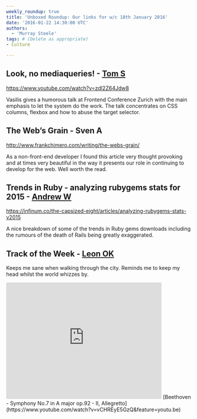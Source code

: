 ```yaml
---
weekly_roundup: true
title: 'Unboxed Roundup: Our links for w/c 18th January 2016'
date: '2016-01-22 14:30:00 UTC'
authors:
  - 'Murray Steele'
tags: # (Delete as appropriate)
- Culture

---
```


## Look, no mediaqueries! - [Tom S](/team#tom-sabin)

https://www.youtube.com/watch?v=zdI2Z64Jdw8

Vasilis gives a humorous talk at Frontend Conference Zurich with the main emphasis to let the system do the work. The talk concentrates on CSS columns, flexbox and how to abuse the target selector.

## The Web’s Grain - Sven A

http://www.frankchimero.com/writing/the-webs-grain/

As a non-front-end developer I found this article very thought provoking and at times very beautiful in the way it presents our role in continuing to develop for the web. Well worth the read.

## Trends in Ruby - analyzing rubygems stats for 2015 - [Andrew W](/team#andrew-white)

https://infinum.co/the-capsized-eight/articles/analyzing-rubygems-stats-v2015

A nice breakdown of some of the trends in Ruby gems downloads including the rumours of the death of Rails being greatly exaggerated.

## Track of the Week - [Leon OK](/team#leon-odey-knight)

Keeps me sane when walking through the city. Reminds me to keep my head whilst the world whizzes by.

<iframe width="420" height="315" src="https://www.youtube.com/embed/vCHREyE5GzQ" frameborder="0" allowfullscreen></iframe>
[Beethoven - Symphony No.7 in A major op.92 - II, Allegretto](https://www.youtube.com/watch?v=vCHREyE5GzQ&feature=youtu.be)
